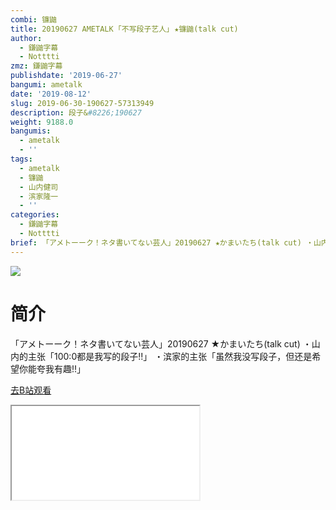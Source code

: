 ```yaml
---
combi: 镰鼬
title: 20190627 AMETALK ｢不写段子艺人｣ ★镰鼬(talk cut)
author:
  - 鎌鼬字幕
  - Notttti
zmz: 鎌鼬字幕
publishdate: '2019-06-27'
bangumi: ametalk
date: '2019-08-12'
slug: 2019-06-30-190627-57313949
description: 段子&#8226;190627
weight: 9188.0
bangumis:
  - ametalk
  - ''
tags:
  - ametalk
  - 镰鼬
  - 山内健司
  - 滨家隆一
  - ''
categories:
  - 鎌鼬字幕
  - Notttti
brief: 「アメトーーク！ネタ書いてない芸人」20190627 ★かまいたち(talk cut) ・山内的主张「100:0都是我写的段子!!」 ・滨家的主张「虽然我没写段子，但还是希望你能夸我有趣!!」
---
```

![](https://raw.githubusercontent.com/tcgriffith/owaraisite/master/static/tmpimg/44c7c14787bea94934e991dd913e17ba24f4896e.jpg.480.jpg)
# 简介  
「アメトーーク！ネタ書いてない芸人」20190627 ★かまいたち(talk cut)
・山内的主张「100:0都是我写的段子!!」
・滨家的主张「虽然我没写段子，但还是希望你能夸我有趣!!」  

[去B站观看](https://www.bilibili.com/video/av57313949/)
<div class ="resp-container"><iframe class="testiframe" src="//player.bilibili.com/player.html?aid=57313949"", scrolling="no", allowfullscreen="true" > </iframe></div> 
